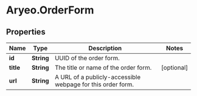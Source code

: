 # Aryeo.OrderForm

## Properties

Name | Type | Description | Notes
------------ | ------------- | ------------- | -------------
**id** | **String** | UUID of the order form. | 
**title** | **String** | The title or name of the order form. | [optional] 
**url** | **String** | A URL of a publicly-accessible webpage for this order form. | 


